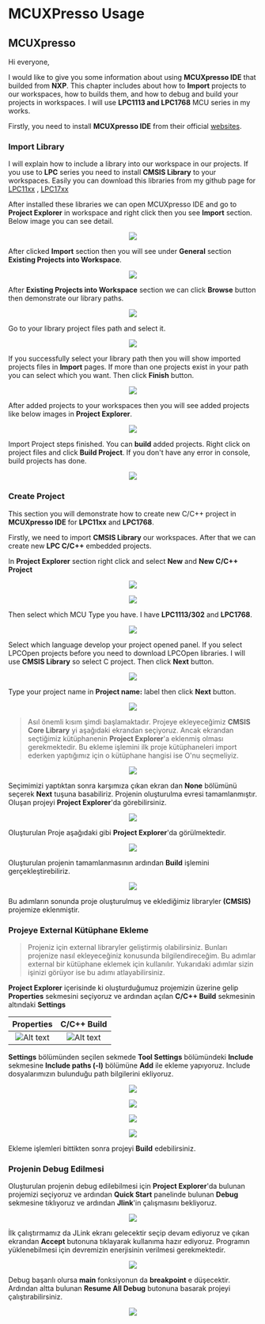# MCUXPresso Usage

## MCUXpresso

Hi everyone, 

I would like to give you some information about using **MCUXpresso IDE** that builded from **NXP**. This chapter includes about how to **Import** projects to our workspaces, how to builds them, and how to debug and build your projects in workspaces. I will use **LPC1113 and LPC1768** MCU series in my works.

Firstly, you need to install **MCUXpresso IDE** from their official [websites]((https://www.nxp.com/support/developer-resources/run-time-software/mcuxpresso-software-and-tools/mcuxpresso-integrated-development-environment-ide:MCUXpresso-IDE?tab=Design_Tools_Tab)).


### Import Library

I will explain how to include a library into our workspace in our projects. If you use to **LPC** series you need to install **CMSIS Library** to your workspaces. Easily you can download this libraries from my github page for [LPC11xx](https://github.com/coderkan/CMSISv2p00_LPC11xx/tree/master) , [LPC17xx](https://github.com/coderkan/CMSISv1p30_LPC17xx)

After installed these libraries we can open MCUXpresso IDE and go to **Project Explorer** in workspace and right click then you see **Import** section. Below image you can see detail.

<p align="center">
    <img src="img/import.png">
</p>

After clicked **Import** section then you will see under **General** section **Existing Projects into Workspace**. 

<p align="center">
    <img src="img/existing_project.png">
</p>

After **Existing Projects into Workspace** section we can click **Browse** button then demonstrate our library paths. 

<p align="center">
    <img src="img/select_pro.png">
</p>

Go to your library project files path and select it.

<p align="center">
    <img src="img/select_pro2.png">
</p>

If you successfully select your library path then you will show imported projects files in **Import** pages. If more than one projects exist in your path you can select which you want. Then click **Finish** button.

<p align="center">
    <img src="img/select_pro3.png">
</p>

After added projects to your workspaces then you will see added projects like below images in **Project Explorer**.

<p align="center">
    <img src="img/lib_eklendi.png">
</p>


Import Project steps finished. You can **build** added projects. Right click on project files and click **Build Project**. If you don't have any error in console, build projects has done.

<p align="center">
    <img src="img/build_pro.png">
</p>


### Create Project

This section you will demonstrate how to create new C/C++ project in **MCUXpresso IDE** for **LPC11xx** and **LPC1768**.

Firstly, we need to import **CMSIS Library** our workspaces. After that we can create new **LPC C/C++** embedded projects. 

In **Project Explorer** section right click and select **New**  and **New C/C++ Project**

<p align="center">
    <img src="img/yeni_pro.png">
</p>

<p align="center">
    <img src="img/yeni_pro2.png">
</p>

Then select which MCU Type you have. I have **LPC1113/302** and **LPC1768**. 

<p align="center">
    <img src="img/yeni_pro3.png">
</p>

Select which language develop your project opened panel. If you select LPCOpen projects before you need to download LPCOpen libraries. I will use **CMSIS Library** so select C project. Then click **Next** button.

<p align="center">
    <img src="img/yeni_pro4.png">
</p>

Type your project name in **Project name:** label then click **Next** button.


<p align="center">
    <img src="img/yeni_pro5.png">
</p>

>Asıl önemli kısım şimdi başlamaktadır. Projeye ekleyeceğimiz **CMSIS Core Library** yi aşağıdaki ekrandan seçiyoruz. Ancak ekrandan seçtiğimiz kütüphanenin **Project Explorer**'a eklenmiş olması gerekmektedir. Bu ekleme işlemini ilk proje kütüphaneleri import ederken yaptığımız için o kütüphane hangisi ise O'nu seçmeliyiz.

<p align="center">
    <img src="img/yeni_pro6.png">
</p>

Seçimimizi yaptıktan sonra karşımıza çıkan ekran dan **None** bölümünü seçerek **Next** tuşuna basabiliriz. Projenin oluşturulma evresi tamamlanmıştır. Oluşan projeyi **Project Explorer**'da görebilirsiniz.

<p align="center">
    <img src="img/yeni_pro7.png">
</p>

Oluşturulan Proje aşağıdaki gibi **Project Explorer**'da görülmektedir.

<p align="center"> 
    <img src="img/yeni_pro8.png">
</p>

Oluşturulan projenin tamamlanmasının ardından **Build** işlemini gerçekleştirebiliriz.

<p align="center">
    <img src="img/yeni_pro9.png">
</p>

Bu adımların sonunda proje oluşturulmuş ve eklediğimiz libraryler **(CMSIS)** projemize eklenmiştir.


### Projeye External Kütüphane Ekleme

>Projeniz için external libraryler geliştirmiş olabilirsiniz. Bunları projenize nasıl ekleyeceğiniz konusunda bilgilendireceğim. Bu adımlar external bir kütüphane eklemek için kullanılır. Yukarıdaki adımlar sizin işinizi görüyor ise bu adımı atlayabilirsiniz.

**Project Explorer** içerisinde ki oluşturduğumuz projemizin üzerine gelip **Properties** sekmesini seçiyoruz ve ardından açılan **C/C++ Build** sekmesinin altındaki **Settings** 



Properties             |  C/C++ Build
:-------------------------:|:-------------------------:
![Alt text](img/yeni_pro8.png) | ![Alt text](img/yeni_pro10.png)

**Settings** bölümünden seçilen sekmede **Tool Settings** bölümündeki **Include** sekmesine **Include paths (-l)** bölümüne **Add** ile ekleme yapıyoruz. Include dosyalarımızın bulunduğu path bilgilerini ekliyoruz.

<p align="center">
    <img src="img/yeni_pro11.png">
</p>

<p align="center">
    <img src="img/yeni_pro12.png">
</p>

<p align="center">
    <img src="img/yeni_pro13.png">
</p>

<p align="center">
    <img src="img/yeni_pro14.png">
</p>


Ekleme işlemleri bittikten sonra projeyi **Build** edebilirsiniz.

### Projenin Debug Edilmesi


Oluşturulan projenin debug edilebilmesi için **Project Explorer**'da bulunan projemizi seçiyoruz ve ardından **Quick Start** panelinde bulunan **Debug** sekmesine tıklıyoruz ve ardından **Jlink**'in çalışmasını bekliyoruz.

<p align="center">
    <img src="img/yeni_pro15.png">
</p>


İlk çalıştırmamız da JLink ekranı gelecektir seçip devam ediyoruz ve çıkan ekrandan **Accept** butonuna tıklayarak kullanıma hazır ediyoruz.
Programın yüklenebilmesi için devremizin enerjisinin verilmesi gerekmektedir.

<p align="center">
    <img src="img/yeni_pro16.png">
</p>

Debug başarılı olursa **main** fonksiyonun da **breakpoint** e düşecektir. Ardından altta bulunan **Resume All Debug** butonuna basarak projeyi çalıştırabilirsiniz.

<p align="center">
    <img src="img/yeni_pro17.png">
</p>


